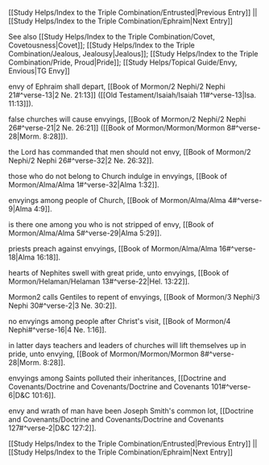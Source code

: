 [[Study Helps/Index to the Triple Combination/Entrusted|Previous Entry]]  ||  [[Study Helps/Index to the Triple Combination/Ephraim|Next Entry]]

 See also [[Study Helps/Index to the Triple Combination/Covet, Covetousness|Covet]]; [[Study Helps/Index to the Triple Combination/Jealous, Jealousy|Jealous]]; [[Study Helps/Index to the Triple Combination/Pride, Proud|Pride]]; [[Study Helps/Topical Guide/Envy, Envious|TG Envy]]

 envy of Ephraim shall depart, [[Book of Mormon/2 Nephi/2 Nephi 21#^verse-13|2 Ne. 21:13]] ([[Old Testament/Isaiah/Isaiah 11#^verse-13|Isa. 11:13]]).

 false churches will cause envyings, [[Book of Mormon/2 Nephi/2 Nephi 26#^verse-21|2 Ne. 26:21]] ([[Book of Mormon/Mormon/Mormon 8#^verse-28|Morm. 8:28]]).

 the Lord has commanded that men should not envy, [[Book of Mormon/2 Nephi/2 Nephi 26#^verse-32|2 Ne. 26:32]].

 those who do not belong to Church indulge in envyings, [[Book of Mormon/Alma/Alma 1#^verse-32|Alma 1:32]].

 envyings among people of Church, [[Book of Mormon/Alma/Alma 4#^verse-9|Alma 4:9]].

 is there one among you who is not stripped of envy, [[Book of Mormon/Alma/Alma 5#^verse-29|Alma 5:29]].

 priests preach against envyings, [[Book of Mormon/Alma/Alma 16#^verse-18|Alma 16:18]].

 hearts of Nephites swell with great pride, unto envyings, [[Book of Mormon/Helaman/Helaman 13#^verse-22|Hel. 13:22]].

 Mormon2 calls Gentiles to repent of envyings, [[Book of Mormon/3 Nephi/3 Nephi 30#^verse-2|3 Ne. 30:2]].

 no envyings among people after Christ's visit, [[Book of Mormon/4 Nephi#^verse-16|4 Ne. 1:16]].

 in latter days teachers and leaders of churches will lift themselves up in pride, unto envying, [[Book of Mormon/Mormon/Mormon 8#^verse-28|Morm. 8:28]].

 envyings among Saints polluted their inheritances, [[Doctrine and Covenants/Doctrine and Covenants/Doctrine and Covenants 101#^verse-6|D&C 101:6]].

 envy and wrath of man have been Joseph Smith's common lot, [[Doctrine and Covenants/Doctrine and Covenants/Doctrine and Covenants 127#^verse-2|D&C 127:2]].

[[Study Helps/Index to the Triple Combination/Entrusted|Previous Entry]]  ||  [[Study Helps/Index to the Triple Combination/Ephraim|Next Entry]]